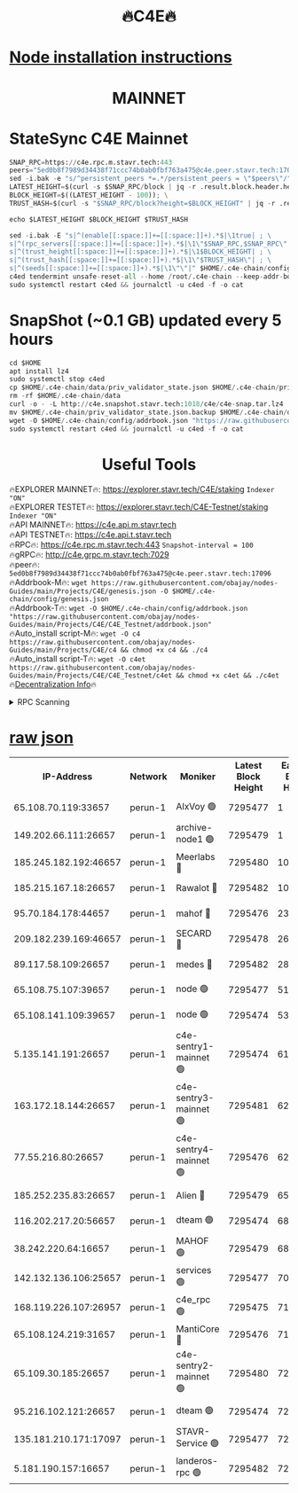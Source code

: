 <h1 align="center"> 🔥C4E🔥</h1>

[Node installation instructions](https://github.com/obajay/nodes-Guides/tree/main/Projects/C4E)
=

<h1 align="center"> MAINNET</h1>

# StateSync C4E Mainnet
```python
SNAP_RPC=https://c4e.rpc.m.stavr.tech:443
peers="5ed0b8f7989d34438f71ccc74b0ab0fbf763a475@c4e.peer.stavr.tech:17096"
sed -i.bak -e "s/^persistent_peers *=.*/persistent_peers = \"$peers\"/" $HOME/.c4e-chain/config/config.toml
LATEST_HEIGHT=$(curl -s $SNAP_RPC/block | jq -r .result.block.header.height); \
BLOCK_HEIGHT=$((LATEST_HEIGHT - 100)); \
TRUST_HASH=$(curl -s "$SNAP_RPC/block?height=$BLOCK_HEIGHT" | jq -r .result.block_id.hash)

echo $LATEST_HEIGHT $BLOCK_HEIGHT $TRUST_HASH

sed -i.bak -E "s|^(enable[[:space:]]+=[[:space:]]+).*$|\1true| ; \
s|^(rpc_servers[[:space:]]+=[[:space:]]+).*$|\1\"$SNAP_RPC,$SNAP_RPC\"| ; \
s|^(trust_height[[:space:]]+=[[:space:]]+).*$|\1$BLOCK_HEIGHT| ; \
s|^(trust_hash[[:space:]]+=[[:space:]]+).*$|\1\"$TRUST_HASH\"| ; \
s|^(seeds[[:space:]]+=[[:space:]]+).*$|\1\"\"|" $HOME/.c4e-chain/config/config.toml
c4ed tendermint unsafe-reset-all --home /root/.c4e-chain --keep-addr-book
sudo systemctl restart c4ed && journalctl -u c4ed -f -o cat
```
# SnapShot (~0.1 GB) updated every 5 hours
```python
cd $HOME
apt install lz4
sudo systemctl stop c4ed
cp $HOME/.c4e-chain/data/priv_validator_state.json $HOME/.c4e-chain/priv_validator_state.json.backup
rm -rf $HOME/.c4e-chain/data
curl -o - -L http://c4e.snapshot.stavr.tech:1018/c4e/c4e-snap.tar.lz4 | lz4 -c -d - | tar -x -C $HOME/.c4e-chain --strip-components 2
mv $HOME/.c4e-chain/priv_validator_state.json.backup $HOME/.c4e-chain/data/priv_validator_state.json
wget -O $HOME/.c4e-chain/config/addrbook.json "https://raw.githubusercontent.com/obajay/nodes-Guides/main/Projects/C4E/addrbook.json"
sudo systemctl restart c4ed && journalctl -u c4ed -f -o cat
```
 <h1 align="center"> Useful Tools</h1>

🔥EXPLORER MAINNET🔥:  https://explorer.stavr.tech/C4E/staking            `Indexer "ON"` \
🔥EXPLORER TESTET🔥:   https://explorer.stavr.tech/C4E-Testnet/staking     `Indexer "ON"` \
🔥API MAINNET🔥:       https://c4e.api.m.stavr.tech \
🔥API TESTNET🔥:       https://c4e.api.t.stavr.tech \
🔥RPC🔥:               https://c4e.rpc.m.stavr.tech:443                  `Snapshot-interval = 100` \
🔥gRPC🔥:              http://c4e.grpc.m.stavr.tech:7029 \
🔥peer🔥:              `5ed0b8f7989d34438f71ccc74b0ab0fbf763a475@c4e.peer.stavr.tech:17096` \
🔥Addrbook-M🔥:    ```wget https://raw.githubusercontent.com/obajay/nodes-Guides/main/Projects/C4E/genesis.json -O $HOME/.c4e-chain/config/genesis.json``` \
🔥Addrbook-T🔥:    ```wget -O $HOME/.c4e-chain/config/addrbook.json "https://raw.githubusercontent.com/obajay/nodes-Guides/main/Projects/C4E/C4E_Testnet/addrbook.json"``` \
🔥Auto_install script-M🔥: ```wget -O c4 https://raw.githubusercontent.com/obajay/nodes-Guides/main/Projects/C4E/c4 && chmod +x c4 && ./c4``` \
🔥Auto_install script-T🔥: ```wget -O c4et https://raw.githubusercontent.com/obajay/nodes-Guides/main/Projects/C4E/C4E_Testnet/c4et && chmod +x c4et && ./c4et``` \
🔥[Decentralization Info](https://github.com/obajay/StateSync-snapshots/tree/main/Projects/C4E/Decentralization)🔥




<details>
<summary>RPC Scanning</summary>

<h2 align="center"> We scan nodes in real time every 4 hours. And we provide the final result of RPC endpoints.
We cannot influence the operation of these nodes in any way. </h2>


```python
If Voting Power is higher than 0 --> then the Node is a validator of the network and may be subject to attack and be a potential threat to the chain.
```
```python
We marked such validators with a red symbol
```

</details>

[raw json](https://rpc-check.c4e.stavr.tech/c4e/rpc-c4e-result.json)
=



<table><tr><th>IP-Address</th><th>Network</th><th>Moniker</th><th>Latest Block Height</th><th>Earliest Block Height</th><th>Catching Up</th><th>Tx Index</th><th>Voting Power</th><th>Scan Time</th></tr><tr><td>65.108.70.119:33657</td><td>perun-1</td><td>AlxVoy 🟢</td><td>7295477</td><td>1</td><td>False</td><td>on</td><td>0</td><td>2024-02-23T04:25:48.758906091UTC</td></tr><tr><td>149.202.66.111:26657</td><td>perun-1</td><td>archive-node1 🟢</td><td>7295479</td><td>1</td><td>False</td><td>on</td><td>0</td><td>2024-02-23T04:26:05.460368337UTC</td></tr><tr><td>185.245.182.192:46657</td><td>perun-1</td><td>Meerlabs 🔴</td><td>7295480</td><td>1051501</td><td>False</td><td>on</td><td>344603</td><td>2024-02-23T04:26:12.818013085UTC</td></tr><tr><td>185.215.167.18:26657</td><td>perun-1</td><td>Rawalot 🔴</td><td>7295482</td><td>1090501</td><td>False</td><td>on</td><td>450004</td><td>2024-02-23T04:26:24.424202087UTC</td></tr><tr><td>95.70.184.178:44657</td><td>perun-1</td><td>mahof 🔴</td><td>7295476</td><td>2342001</td><td>False</td><td>off</td><td>1356388</td><td>2024-02-23T04:25:48.074568878UTC</td></tr><tr><td>209.182.239.169:46657</td><td>perun-1</td><td>SECARD 🔴</td><td>7295478</td><td>2616101</td><td>False</td><td>off</td><td>749307</td><td>2024-02-23T04:26:00.734925242UTC</td></tr><tr><td>89.117.58.109:26657</td><td>perun-1</td><td>medes 🔴</td><td>7295482</td><td>2826001</td><td>False</td><td>off</td><td>890972</td><td>2024-02-23T04:26:19.614629729UTC</td></tr><tr><td>65.108.75.107:39657</td><td>perun-1</td><td>node 🟢</td><td>7295477</td><td>5198801</td><td>False</td><td>on</td><td>0</td><td>2024-02-23T04:25:51.778080987UTC</td></tr><tr><td>65.108.141.109:39657</td><td>perun-1</td><td>node 🟢</td><td>7295474</td><td>5303301</td><td>False</td><td>on</td><td>0</td><td>2024-02-23T04:25:36.446842907UTC</td></tr><tr><td>5.135.141.191:26657</td><td>perun-1</td><td>c4e-sentry1-mainnet 🟢</td><td>7295474</td><td>6198001</td><td>False</td><td>on</td><td>0</td><td>2024-02-23T04:25:33.051564493UTC</td></tr><tr><td>163.172.18.144:26657</td><td>perun-1</td><td>c4e-sentry3-mainnet 🟢</td><td>7295481</td><td>6239001</td><td>False</td><td>on</td><td>0</td><td>2024-02-23T04:26:13.150098407UTC</td></tr><tr><td>77.55.216.80:26657</td><td>perun-1</td><td>c4e-sentry4-mainnet 🟢</td><td>7295476</td><td>6241001</td><td>False</td><td>on</td><td>0</td><td>2024-02-23T04:25:48.446633010UTC</td></tr><tr><td>185.252.235.83:26657</td><td>perun-1</td><td>Alien 🔴</td><td>7295479</td><td>6502501</td><td>False</td><td>on</td><td>648209</td><td>2024-02-23T04:26:05.804918976UTC</td></tr><tr><td>116.202.217.20:56657</td><td>perun-1</td><td>dteam 🟢</td><td>7295474</td><td>6800901</td><td>False</td><td>on</td><td>0</td><td>2024-02-23T04:25:33.301280588UTC</td></tr><tr><td>38.242.220.64:16657</td><td>perun-1</td><td>MAHOF 🟢</td><td>7295479</td><td>6885501</td><td>False</td><td>on</td><td>0</td><td>2024-02-23T04:26:03.068394619UTC</td></tr><tr><td>142.132.136.106:25657</td><td>perun-1</td><td>services 🟢</td><td>7295477</td><td>7012001</td><td>False</td><td>on</td><td>0</td><td>2024-02-23T04:25:51.398921866UTC</td></tr><tr><td>168.119.226.107:26957</td><td>perun-1</td><td>c4e_rpc 🟢</td><td>7295475</td><td>7195475</td><td>False</td><td>on</td><td>0</td><td>2024-02-23T04:25:41.025927420UTC</td></tr><tr><td>65.108.124.219:31657</td><td>perun-1</td><td>MantiCore 🔴</td><td>7295476</td><td>7195476</td><td>False</td><td>off</td><td>729576</td><td>2024-02-23T04:25:47.609699820UTC</td></tr><tr><td>65.109.30.185:26657</td><td>perun-1</td><td>c4e-sentry2-mainnet 🟢</td><td>7295480</td><td>7284001</td><td>False</td><td>on</td><td>0</td><td>2024-02-23T04:26:12.388944142UTC</td></tr><tr><td>95.216.102.121:26657</td><td>perun-1</td><td>dteam 🟢</td><td>7295474</td><td>7292001</td><td>False</td><td>on</td><td>0</td><td>2024-02-23T04:25:33.711132722UTC</td></tr><tr><td>135.181.210.171:17097</td><td>perun-1</td><td>STAVR-Service 🟢</td><td>7295477</td><td>7293001</td><td>False</td><td>on</td><td>0</td><td>2024-02-23T04:25:52.134099119UTC</td></tr><tr><td>5.181.190.157:16657</td><td>perun-1</td><td>landeros-rpc 🟢</td><td>7295482</td><td>7294501</td><td>False</td><td>on</td><td>0</td><td>2024-02-23T04:26:24.069282760UTC</td></tr></table>
